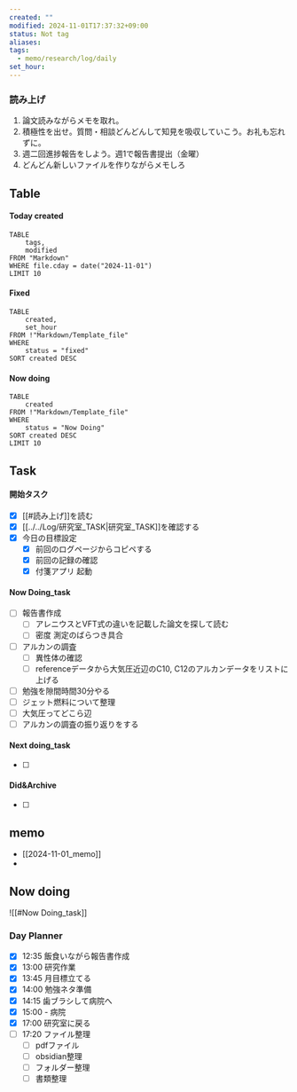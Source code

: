 ```yaml
---
created: ""
modified: 2024-11-01T17:37:32+09:00
status: Not tag
aliases: 
tags:
  - memo/research/log/daily
set_hour: 
---
```



### 読み上げ
1. 論文読みながらメモを取れ。
2. 積極性を出せ。質問・相談どんどんして知見を吸収していこう。お礼も忘れずに。
3. 週二回進捗報告をしよう。週1で報告書提出（金曜）
4. どんどん新しいファイルを作りながらメモしろ
## Table
#### Today created
```dataview
TABLE
	tags, 
	modified
FROM "Markdown"
WHERE file.cday = date("2024-11-01")
LIMIT 10
```
#### Fixed
```dataview
TABLE
	created, 
	set_hour
FROM !"Markdown/Template_file"
WHERE
	status = "fixed"
SORT created DESC
```
#### Now doing
```dataview
TABLE
	created
FROM !"Markdown/Template_file"
WHERE
	status = "Now Doing"
SORT created DESC
LIMIT 10
```
## Task
#### 開始タスク
- [x] [[#読み上げ]]を読む
- [x] [[../../Log/研究室_TASK|研究室_TASK]]を確認する
- [x] 今日の目標設定
	- [x] 前回のログページからコピペする
	- [x] 前回の記録の確認
	- [x] 付箋アプリ 起動
#### Now Doing_task
- [ ] 報告書作成
	- [ ] アレニウスとVFT式の違いを記載した論文を探して読む
	- [ ] 密度 測定のばらつき具合
- [ ] アルカンの調査
	- [ ] 異性体の確認
	- [ ] referenceデータから大気圧近辺のC10, C12のアルカンデータをリストに上げる
- [ ] 勉強を隙間時間30分やる
- [ ] ジェット燃料について整理
- [ ] 大気圧ってどこら辺
- [ ] アルカンの調査の振り返りをする
#### Next doing_task
- [ ] 
#### Did&Archive
- [ ] 
## memo
- [[2024-11-01_memo]]
- 
## Now doing
![[#Now Doing_task]]

### Day Planner
- [x] 12:35 飯食いながら報告書作成
- [x] 13:00 研究作業
- [x] 13:45 月目標立てる
- [x] 14:00 勉強ネタ準備
- [x] 14:15 歯ブラシして病院へ
- [x] 15:00 - 病院
- [x] 17:00 研究室に戻る
- [ ] 17:20 ファイル整理
	- [ ] pdfファイル
	- [ ] obsidian整理
	- [ ] フォルダー整理
	- [ ] 書類整理